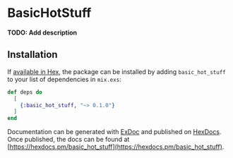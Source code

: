 # BasicHotStuff

**TODO: Add description**

## Installation

If [available in Hex](https://hex.pm/docs/publish), the package can be installed
by adding `basic_hot_stuff` to your list of dependencies in `mix.exs`:

```elixir
def deps do
  [
    {:basic_hot_stuff, "~> 0.1.0"}
  ]
end
```

Documentation can be generated with [ExDoc](https://github.com/elixir-lang/ex_doc)
and published on [HexDocs](https://hexdocs.pm). Once published, the docs can
be found at [https://hexdocs.pm/basic_hot_stuff](https://hexdocs.pm/basic_hot_stuff).

